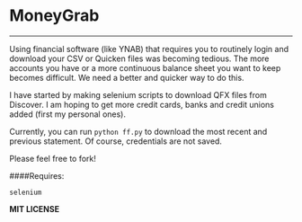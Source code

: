 # MoneyGrab
---
Using financial software (like YNAB) that requires you to routinely login and download your CSV or Quicken files was becoming tedious.  The more accounts you have or a more continuous balance sheet you want to keep becomes difficult.  We need a better and quicker way to do this.

I have started by making selenium scripts to download QFX files from Discover.  I am hoping to get more credit cards, banks and credit unions added (first my personal ones).

Currently, you can run ```python ff.py``` to download the most recent and previous statement.  Of course, credentials are not saved.

Please feel free to fork!

####Requires:

```selenium```


__MIT LICENSE__
